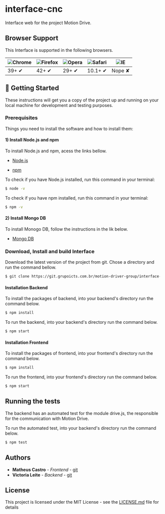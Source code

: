 # interface-cnc

Interface web for the project Motion Drive.

## Browser Support

This Interface is supported in the following browsers.

![Chrome](https://cloud.githubusercontent.com/assets/398893/3528328/23bc7bc4-078e-11e4-8752-ba2809bf5cce.png) | ![Firefox](https://cloud.githubusercontent.com/assets/398893/3528329/26283ab0-078e-11e4-84d4-db2cf1009953.png) | ![Opera](https://cloud.githubusercontent.com/assets/398893/3528330/27ec9fa8-078e-11e4-95cb-709fd11dac16.png) | ![Safari](https://cloud.githubusercontent.com/assets/398893/3528331/29df8618-078e-11e4-8e3e-ed8ac738693f.png) | ![IE](https://cloud.githubusercontent.com/assets/398893/3528325/20373e76-078e-11e4-8e3a-1cb86cf506f0.png) |
--- | --- | --- | --- | --- |
39+ ✔ | 42+ ✔ | 29+ ✔ | 10.1+ ✔ | Nope ✘ |

## 🚀 Getting Started

These instructions will get you a copy of the project up and running on your local machine for development and testing purposes. 

### Prerequisites

Things you need to install the software and how to install them:

#### 1) Install Node.js and npm

To install Node.js and npm, acess the links bellow.

* [Node.js](https://nodejs.org/pt-br/download/)

* [npm](https://www.npmjs.com/get-npm)


To check if you have Node.js installed, run this command in your terminal:
```sh
$ node -v
```

To check if you have npm installed, run this command in your terminal:
```sh
$ npm -v
```

#### 2) Install Mongo DB

To install Monogo DB, follow the instructions in the lik below.

* [Mongo DB](https://docs.mongodb.com/manual/tutorial/install-mongodb-on-windows/)

### Download, Install and build Interface

Download the latest version of the project from git. Chose a directory and run the command bellow.
```sh
$ git clone https://git.grupoicts.com.br/motion-driver-group/interface-cnc.git
```


#### Installation Backend

To install the packages of backend, into your backend's directory run the command below.

```sh
$ npm install 
```

To run the backend, into your backend's directory run the command below.

```sh
$ npm start
```

#### Installation Frontend
To install the packages of frontend, into your frontend's directory run the command below.

```sh
$ npm install 
```

To run the frontend, into your frontend's directory run the command below.

```sh
$ npm start
```

## Running the tests

The backend has an automated test for the module drive.js, the responsible for the communication with Motion Drive.

To run the automated test, into your backend's directory run the command below.

```sh
$ npm test
```

## Authors

* **Matheus Castro** - *Frontend* - [git](https://github.com/matheusctro)
* **Victoria Leite** - *Backend* - [git](https://github.com/VicLeite)

## License

This project is licensed under the MIT License - see the [LICENSE.md](LICENSE.md) file for details

